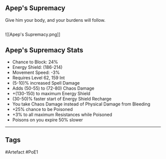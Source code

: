 ## Apep's Supremacy
Give him your body, and your burdens will follow.
##
![[Apep's Supremacy.png]]
## Apep's Supremacy Stats
- Chance to Block: 24%
- Energy Shield: (186-214)
- Movement Speed: -3%
- Requires Level 62, 159 Int
- (5-10)% increased Spell Damage
- Adds (50-55) to (72-80) Chaos Damage
- +(130-150) to maximum Energy Shield
- (30-50)% faster start of Energy Shield Recharge
- You take Chaos Damage instead of Physical Damage from Bleeding
- +25% chance to be Poisoned
- +3% to all maximum Resistances while Poisoned
- Poisons on you expire 50% slower


---
## Tags
#Artefact
#PoE1